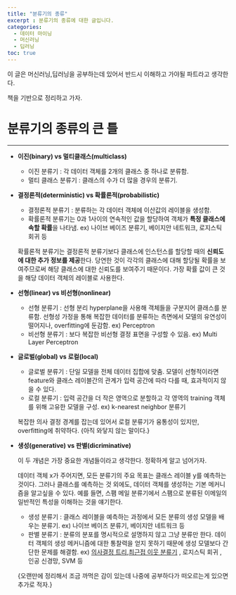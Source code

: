 ```yaml
---
title: "분류기의 종류"
excerpt : 분류기의 종류에 대한 글입니다.
categories:
  - 데이터 마이닝
  - 머신러닝
  - 딥러닝
toc: true
---
```


이 글은 머신러닝,딥러닝을 공부하는데 있어서 반드시 이해하고 가야될 파트라고 생각한다.

책을 기반으로 정리하고 가자.

# 분류기의 종류의 큰 틀
---

* **이진(binary) vs 멀티클래스(multiclass)**

  * 이진 분류기 : 각 데이터 객체를 2개의 클래스 중 하나로 분류함.
  * 멀티 클래스 분류기 : 클래스의 수가 더 많을 경우의 분류기.

* **결정론적(deterministic) vs 확률론적(probabilistic)**

  * 결정론적 분류기 : 분류하는 각 데이터 객체에 이산값의 레이블을 생성함.
  * 확률론적 분류기는 0과 1사이의 연속적인 값을 할당하여 객체가 **특정 클래스에 속할 확률**을 나타냄. ex) 나이브 베이즈 분류기, 베이지안 네트워크, 로지스틱 회귀 등
  
  확률론적 분류기는 결정론적 분류기보다 클래스에 인스턴스를 할당할 때의 **신뢰도에 대한 추가 정보를 제공**한다. 당연한 것이 각각의 클래스에 대해 할당될 확률을 보여주므로써 
  해당 클래스에 대한 신뢰도를 보여주기 때문이다. 가장 확률 값이 큰 것을 해당 데이터 객체의 레이블로 사용한다.

* **선형(linear) vs 비선형(nonlinear)**

  * 선형 분류기 : 선형 분리 hyperplane을 사용해 객체들을 구분지어 클래스를 분류함. 선형성 가정을 통해 복잡한 데이터를 분류하는 측면에서 모델의 유연성이 떨어지나, overfitting에 둔감함. 
  ex) Perceptron
  * 비선형 분류기 : 보다 복잡한 비선형 결정 표면을 구성할 수 있음. ex) Multi Layer Perceptron

* **글로벌(global) vs 로컬(local)**

  * 글로벌 분류기 : 단일 모델을 전체 데이터 집합에 맞춤. 모델이 선형적이라면 feature와 클래스 레이블간의 관계가 입력 공간에 따라 다를 때, 효과적이지 않을 수 있다.
  * 로컬 분류기 : 입력 공간을 더 작은 영역으로 분할하고 각 영역의 training 객체를 위해 고유한 모델을 구성. ex) k-nearest neighbor 분류기
  
  복잡한 의사 결정 경계를 잡는데 있어서 로컬 분류기가 융통성이 있지만, overfitting에 취약하다. {아직 와닿지 않는 말이다.}

* **생성(generative) vs 판별(dicriminative)**

  이 두 개념은 가장 중요한 개념들이라고 생각한다. 정확하게 알고 넘어가자.

  데이터 객체 x가 주어지면, 모든 분류기의 주요 목표는 클래스 레이블 y를 예측하는 것이다. 그러나 클래스를 예측하는 것 외에도, 데이터 객체를 생성하는 기본 메커니즘을 알고싶을 수 있다. 
  예를 들면, 스팸 메일 분류기에서 스팸으로 분류된 이메일의 일반적인 특성을 이해하는 것을 얘기한다. 

  * 생성 분류기 : 클래스 레이블을 예측하는 과정에서 모든 분류의 생성 모델을 배우는 분류기. ex) 나이브 베이즈 분류기, 베이지안 네트워크 등
  * 판별 분류기 : 분류의 분포를 명시적으로 설명하지 않고 그냥 분류만 한다. 데이터 객체의 생성 메커니즘에 대한 통찰력을 얻지 못하기 때문에 생성 모델보다 간단한 문제를 해결함. ex) [의사결정 트리](https://yhyuntak.github.io/%EB%8D%B0%EC%9D%B4%ED%84%B0%20%EB%A7%88%EC%9D%B4%EB%8B%9D/%EC%9D%98%EC%82%AC-%EA%B2%B0%EC%A0%95-%ED%8A%B8%EB%A6%AC/),[최근접 이웃 분류기]() , 로지스틱 회귀 , 인공 신경망, SVM 등
  
  {오랜만에 정리해서 조금 까먹은 감이 있는데 나중에 공부하다가 떠오르는게 있으면 추가로 적자.}